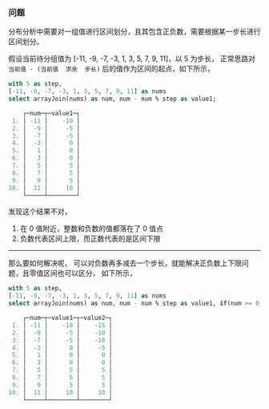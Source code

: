 ### 问题
分布分析中需要对一组值进行区间划分，且其包含正负数，需要根据某一步长进行区间划分。

假设当前待分组值为 [-11, -9, -7, -3, 1, 3, 5, 7, 9, 11]，以 5 为步长，
正常思路对 `当前值 - (当前值  求余  步长)` 后的值作为区间的起点，如下所示，

```sql
with 5 as step,
[-11, -9, -7, -3, 1, 3, 5, 7, 9, 11] as nums
select arrayJoin(nums) as num, num - num % step as value1;

    ┌─num─┬─value1─┐
 1. │ -11 │    -10 │
 2. │  -9 │     -5 │
 3. │  -7 │     -5 │
 4. │  -3 │      0 │
 5. │   1 │      0 │
 6. │   3 │      0 │
 7. │   5 │      5 │
 8. │   7 │      5 │
 9. │   9 │      5 │
10. │  11 │     10 │
    └─────┴────────┘
```

发现这个结果不对，
1. 在 0 值附近，整数和负数的值都落在了 0 值点
2. 负数代表区间上限，而正数代表的是区间下限

---

那么要如何解决呢，
可以对负数再多减去一个步长，就能解决正负数上下限问题，且零值区间也可以区分，
如下所示，

```sql
with 5 as step,
[-11, -9, -7, -3, 1, 3, 5, 7, 9, 11] as nums
select arrayJoin(nums) as num, num - num % step as value1, if(num >= 0, num - num % step, num - num % step - step) as value2;

    ┌─num─┬─value1─┬─value2─┐
 1. │ -11 │    -10 │    -15 │
 2. │  -9 │     -5 │    -10 │
 3. │  -7 │     -5 │    -10 │
 4. │  -3 │      0 │     -5 │
 5. │   1 │      0 │      0 │
 6. │   3 │      0 │      0 │
 7. │   5 │      5 │      5 │
 8. │   7 │      5 │      5 │
 9. │   9 │      5 │      5 │
10. │  11 │     10 │     10 │
    └─────┴────────┴────────┘
```